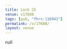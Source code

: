 ```yaml
---
title: Lock 25
venue: v17688
tags: [pub, "fhrs:116943"]
permalink: /v/17688/
layout: venue
---
```

null